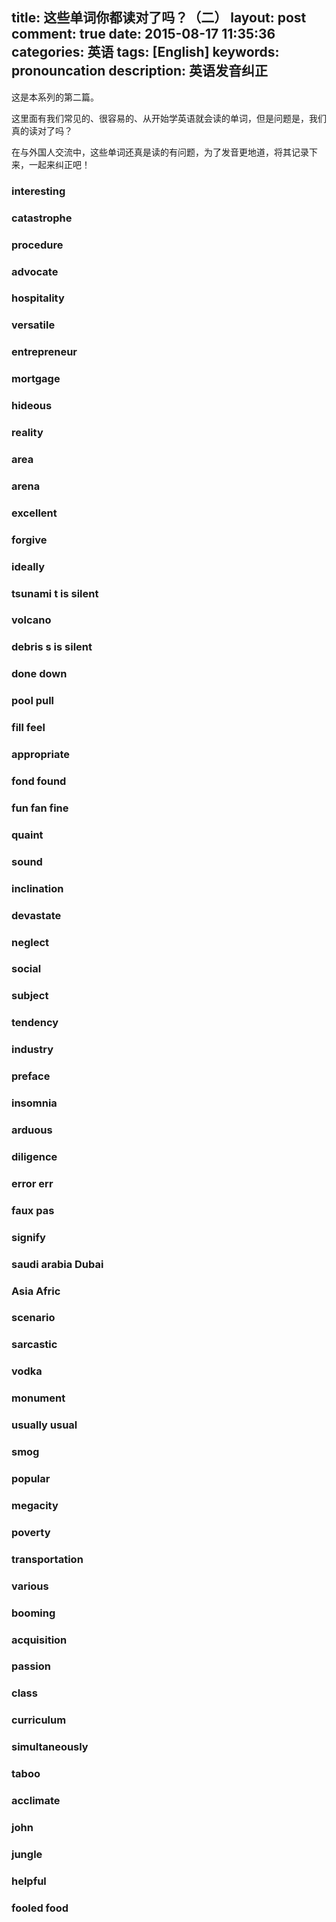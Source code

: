 title: 这些单词你都读对了吗？（二）
layout: post
comment: true
date: 2015-08-17 11:35:36
categories: 英语
tags: [English]
keywords: pronouncation
description: 英语发音纠正
---
这是本系列的第二篇。

这里面有我们常见的、很容易的、从开始学英语就会读的单词，但是问题是，我们真的读对了吗？

在与外国人交流中，这些单词还真是读的有问题，为了发音更地道，将其记录下来，一起来纠正吧！
### interesting
### catastrophe
### procedure
### advocate 
### hospitality
### versatile
### entrepreneur
### mortgage
### hideous
### reality
### area
### arena
### excellent
### forgive
### ideally
### tsunami    t is silent
### volcano
### debris    s is silent
### done    down
### pool    pull
### fill    feel
### appropriate
### fond    found
### fun    fan    fine
### quaint
### sound
### inclination
### devastate
### neglect
### social
### subject
### tendency
### industry
### preface
### insomnia
### arduous
### diligence
### error    err
### faux pas
### signify
### saudi  arabia Dubai
### Asia Afric
### scenario
### sarcastic
### vodka
### monument
### usually usual
### smog
### popular
### megacity
### poverty
### transportation
### various
### booming
### acquisition
### passion
### class
### curriculum
### simultaneously
### taboo
### acclimate
### john
### jungle
### helpful
### fooled    food


